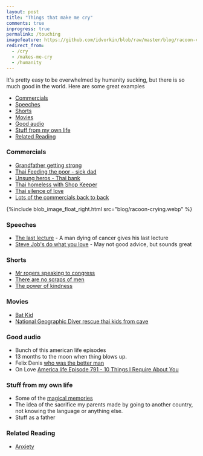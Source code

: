 ```yaml
---
layout: post
title: "Things that make me cry"
comments: true
inprogress: true
permalink: /touching
imagefeature: https://github.com/idvorkin/blob/raw/master/blog/racoon-crying.webp
redirect_from:
  - /cry
  - /makes-me-cry
  - /humanity
---
```


It's pretty easy to be overwhelmed by humanity sucking, but there is so much good in the world. Here are some great examples

<!-- prettier-ignore-start -->
<!-- vim-markdown-toc GFM -->

- [Commercials](#commercials)
- [Speeches](#speeches)
- [Shorts](#shorts)
- [Movies](#movies)
- [Good audio](#good-audio)
- [Stuff from my own life](#stuff-from-my-own-life)
- [Related Reading](#related-reading)

<!-- vim-markdown-toc -->
<!-- prettier-ignore-end -->

### Commercials

- [Grandfather getting strong](https://youtu.be/y_bYjLYXJo0)
- [Thai Feeding the poor - sick dad](https://m.youtube.com/watch?v=iVrQqWIs6ZE)
- [Unsung heros - Thai bank](https://m.youtube.com/watch?v=uaWA2GbcnJU)
- [Thai homeless with Shop Keeper](https://m.youtube.com/watch?v=S-fvxEq_3DA)
- [Thai silence of love](https://m.youtube.com/watch?v=qZMX6H6YY1M)
- [Lots of the commercials back to back](https://m.youtube.com/watch?v=rQcucGT6hd8)

{%include blob_image_float_right.html src="blog/racoon-crying.webp" %}

### Speeches

- [The last lecture](https://youtu.be/ji5_MqicxSo) - A man dying of cancer gives his last lecture
- [Steve Job's do what you love](https://youtu.be/UF8uR6Z6KLc) - May not good advice, but sounds great

### Shorts

- [Mr rogers speaking to congress](https://youtu.be/-C5PMPIdG_Y)
- [There are no scraps of men](https://youtu.be/1QX7aoxSTAQ)
- [The power of kindness](https://youtu.be/aWseEycdXS8)

### Movies

- [Bat Kid](https://www.imdb.com/title/tt3884528/)
- [National Geographic Diver rescue thai kids from cave](https://www.imdb.com/title/tt9098872/)

### Good audio

- Bunch of this american life episodes
- 13 months to the moon when thing blows up.
- Felix Denis [who was the better man](http://www.felixdennis.com/Poet/The-Better-Man.aspx)
- On Love [America life Episode 791 - 10 Things I Require About You](https://www.thisamericanlife.org/791/math-or-magic/act-one-18)

### Stuff from my own life

- Some of the [magical memories](/magic)
- The idea of the sacrifice my parents made by going to another country, not knowing the language or anything else.
- Stuff as a father

### Related Reading

- [Anxiety](/anxiety)
